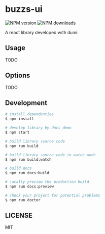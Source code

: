 # buzzs-ui

[![NPM version](https://img.shields.io/npm/v/buzzs-ui.svg?style=flat)](https://npmjs.org/package/buzzs-ui)
[![NPM downloads](http://img.shields.io/npm/dm/buzzs-ui.svg?style=flat)](https://npmjs.org/package/buzzs-ui)

A react library developed with dumi

## Usage

TODO

## Options

TODO

## Development

```bash
# install dependencies
$ npm install

# develop library by docs demo
$ npm start

# build library source code
$ npm run build

# build library source code in watch mode
$ npm run build:watch

# build docs
$ npm run docs:build

# Locally preview the production build.
$ npm run docs:preview

# check your project for potential problems
$ npm run doctor
```

## LICENSE

MIT
